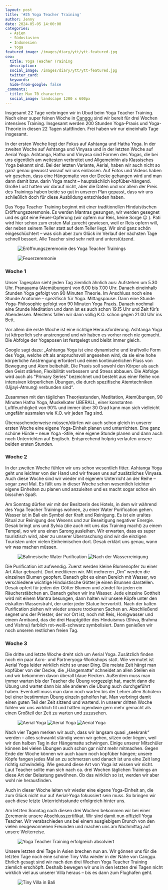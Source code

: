 ```yaml
---
layout: post
title: '#25 Yoga Teacher Training'
author: Jenny
date: 2024-05-05 14:00:00
categories:
  - Asien
  - Südostasien
  - Indonesien
  - Yoga
featured_image: /images/diary/ytt/ytt-featured.jpg
seo:
  title: Yoga Teacher Training
  description:
  social_image: /images/diary/ytt/ytt-featured.jpg
  twitter_card:
  keywords:
  hide-from-google: false
_comments:
  title: Max 70 characters
  social_image: landscape 1200 x 600px
---
```

Insgesamt 22 Tage verbringen wir in Ubud beim Yoga Teacher Training. Nach einer super feinen Woche in [Canggu](2024-04-18-bali) sind wir bereit für drei Wochen intensives Training. Insgesamt werden 200 Stunden Yoga-Praxis und Yoga-Theorie in diesen 22 Tagen stattfinden. Frei haben wir nur eineinhalb Tage insgesamt.

In der ersten Woche liegt der Fokus auf Ashtanga und Hatha Yoga. In der zweiten Woche auf Ashtanga und Vinyasa und in der letzten Woche auf Aerial Yoga. Ashtanga, Hatha und Vinyasa sind Formen des Yogas, die bei uns eigentlich am weitesten verbreitet und Allgemeinhin als Klassisches Yoga bekannt sind. Bei der letzten Variante, Aerial, haben wir auch nicht so ganz genau gewusst worauf wir uns einlassen. Auf Fotos und Videos haben wir gesehen, dass eine Hängematte von der Decke gehangen wird und man dann damit bzw. darin Yoga macht – hauptsächlich kopfüber-hängend. Große Lust hatten wir darauf nicht, aber die Daten und vor allem der Preis des Trainings haben beide so gut in unseren Plan gepasst, dass wir uns schließlich doch für diese Ausbildung entschieden haben.

Das Yoga Teacher Training beginnt mit einer traditionellen Hinduistischen Eröffnungszeremonie. Es werden Mantras gesungen, wir werden gesegnet und es gibt eine Feuer-Opferung (wir opfern nur Reis, keine Sorge 😉 ). Pati wird hier schon zum ersten Mal zurecht gewiesen, weil er Reis opfern will, der neben seinem Teller statt auf dem Teller liegt. Wir sind ganz schön eingeschüchtert – was sich aber zum Glück im Verlauf der nächsten Tage schnell bessert. Alle Teacher sind sehr nett und unterstützend.

<figure class="img1">
  <img src="/images/diary/ytt/ytt-1.jpg" alt="Eröffnungszeremonie des Yoga Teacher Trainings">
</figure>
<figure class="img1">
  <img src="/images/diary/ytt/ytt-2.jpg" alt="Feuerzeremonie">
</figure>

### Woche 1

Unser Tagesplan sieht jeden Tag ziemlich ähnlich aus: Aufstehen um 5.30 Uhr. Pranayama (Atemübungen) von 6.00 bis 7.00 Uhr. Danach eineinhalb Stunden Yoga gefolgt von 90 Minuten Theorie. Im Anschluss noch eine Stunde Anatomie – spezifisch für Yoga. Mittagspause. Dann eine Stunde Yoga-Philosophie gefolgt von 90 Minuten Yoga Praxis. Danach nochmal eine Stunde Meditation und dann ist es auch schon 19.15 Uhr und Zeit für’s Abendessen. Meistens fallen wir dann völlig K.O. schon gegen 21.00 Uhr ins Bett.

Vor allem die erste Woche ist eine richtige Herausforderung. Ashtanga Yoga ist körperlich sehr anstrengend und wir haben es vorher noch nie gemacht. Die Abfolge der Yogaposen ist festgelegt und bleibt immer gleich.

Google sagt dazu: „Ashtanga Yoga ist eine dynamische und kraftvolle Form des Yoga, welche oft als anspruchsvoll angesehen wird, da sie eine hohe körperliche Anstrengung erfordert und einen kontinuierlichen Fluss von Bewegung und Atem beibehält. Die Praxis soll sowohl den Körper als auch den Geist stärken, Flexibilität verbessern und Stress abbauen. Die Abfolge wird auch als “Primary Series” bezeichnet und besteht aus einer Reihe von intensiven körperlichen Übungen, die durch spezifische Atemtechniken (Ujjayi-Atmung) verbunden sind“.

Zusammen mit den täglichen Theoriestunden, Meditation, Atemübungen, 90 Minuten Hatha Yoga, Muskelkater ÜBERALL, einer konstanten Luftfeuchtigkeit von 90% und immer über 30 Grad kann man sich vielleicht ungefähr ausmalen wie K.O. wir jeden Tag sind.

Überraschenderweise müssen/dürfen wir auch schon gleich in unserer ersten Woche eine eigene Yoga-Einheit planen und unterrichten. Eine ganz schöne Hürde – neue Yoga -Stile, eine eigene Stunde planen und dann auch noch Unterrichten auf Englisch. Entsprechend holprig verlaufen unsere beiden ersten Stunden.

### Woche 2

In der zweiten Woche fühlen wir uns schon wesentlich fitter. Ashtanga Yoga geht uns leichter von der Hand und wir freuen uns auf zusätzliches Vinyasa. Auch diese Woche sind wir wieder mit eigenem Unterricht an der Reihe – sogar zwei Mal. Es fällt uns in dieser Woche schon wesentlich leichter eigene Einheiten zu planen und anzuleiten und es macht sogar schon ein bisschen Spaß.

Am Sonntag dürfen wir mit der Besitzerin des Hotels, in dem wir während des Yoga Teacher Trainings wohnen, zu einer Water Purification gehen. Wasser ist in Bali ein Symbol der Kraft und Reinigung. Es ist ein uraltes Ritual zur Reinigung des Wesens und zur Beseitigung negativer Energie. Desak bringt uns und Sylvia (die auch mit uns das Training macht) zu einem Tempel, wo wir uns einen Sarong ausleihen. Wir erwarten, dass es super touristisch wird, aber zu unserer Überraschung sind wir die einzigen Touristen unter vielen Einheimischen dort. Desak erklärt uns genau, wann wir was machen müssen.

<figure class="img2">
  <img src="/images/diary/ytt/ytt-3.jpg" alt="Balinesische Water Purification">
  <img src="/images/diary/ytt/ytt-4.jpg" alt="Nach der Wasserreinigung">
</figure>

Die Purification ist aufwendig. Zuerst werden kleine Blumenopfer zu einer Art Altar gebracht. Dort meditieren wir. Mit mehreren „Om“ werden die einzelnen Blumen geopfert. Danach gibt es einen Bereich mit Wasser, wo verschiedene wichtige Hinduistische Götter je einen Brunnen darstellen. Desak opfert für jeden der Götter Blumen und zündet für jeden ein Räucherstäbchen an. Danach gehen wir ins Wasser. Jede einzelne Gottheit wird mit einem Mantra besungen, dann halten wir unsere Köpfe unter den eiskalten Wasserstrahl, der unter jeder Statue hervortritt. Nach der kalten Purification ziehen wir wieder unsere trockenen Sachen an. Abschließend segnet uns der Priester, der vor Ort ist, noch mit Reis, Honigwasser und einem Armband, das die drei Hauptgötter des Hinduismus (Shiva, Brahma und Vishnu) farblich rot-weiß-schwarz symbolisiert. Dann genießen wir noch unseren restlichen freien Tag.

### Woche 3

Die dritte und letzte Woche dreht sich um Aerial Yoga. Zusätzlich finden noch ein paar Acro- und Partneryoga-Workshops statt. Wie vermutet ist Aerial Yoga leider wirklich nicht so unser Ding. Die meiste Zeit hängt man kopfüber von der Decke, die „Hängematte“ schneidet an allen Stellen ein und wir bekommen davon überall blaue Flecken. Außerdem muss man immer warten bis der Teacher die Übung vorgezeigt hat, macht dann die Übung und wartet dann bis alle anderen die Übung auch durchgeführt haben. Eventuell muss man dann noch warten bis der Lehrer allen Schülern bei einer bestimmten Übung einzeln geholfen hat. Man verbringt damit einen guten Teil der Zeit sitzend und wartend. In unserer dritten Woche fühlen wir uns wirklich fit und hätten irgendwie gern mehr gemacht als einen Großteil der Zeit zu warten und zuzusehen.

<figure class="img3">
  <img src="/images/diary/ytt/ytt-5.jpg" alt="Aerial Yoga">
  <img src="/images/diary/ytt/ytt-6.jpg" alt="Aerial Yoga">
  <img src="/images/diary/ytt/ytt-7.jpg" alt="Aerial Yoga">
</figure>

Nach vier Tagen merken wir auch, dass wir langsam quasi „seekrank“ werden – alles schwankt ständig wenn wir gehen, sitzen oder liegen, weil wir den halben Tag in der Hängematte schwingen. Einige unserer Mitschüler können bei vielen Übungen auch schon gar nicht mehr mitmachen. Gegen Ende der Woche können wir auch kaum noch kopfüber hängen; unsere Köpfe fangen jedes Mal an zu schmerzen und danach ist uns eine Zeit lang richtig schwindelig. Wie gesund diese Art von Yoga ist wissen wir nicht. Laut Teacher sollte man sich nach ca. drei Wochen täglichen Trainings an diese Art der Belastung gewöhnen. Ob das wirklich so ist, werden wir aber wohl nie herausfinden.

Auch in dieser Woche leiten wir wieder eine eigene Yoga-Einheit an, die zum Glück nicht nur auf Aerial-Yoga fokussiert sein muss. So bringen wir auch diese letzte Unterrichtsstunde erfolgreich hinter uns.

Am letzten Sonntag nach diesen drei Wochen bekommen wir bei einer Zeremonie unsere Abschlusszertifikat. Wir sind damit nun offiziell Yoga Teacher. Wir verabschieden uns bei einem ausgiebigem Brunch von den vielen neugewonnenen Freunden und machen uns am Nachmittag auf unsere Weiterreise.

<figure class="img1">
 	<img src="/images/diary/ytt/ytt-8.jpg" alt="Yoga Teacher Training erfolgreich absolviert">
</figure>

Unsere letzten drei Tage in Asien brechen nun an. Wir gönnen uns für die letzten Tage noch eine schöne Tiny Villa wieder in der Nähe von Canggu. Ehrlich gesagt sind wir nach den drei Wochen Yoga Teacher Training ziemlich erschöpft. Deshalb bewegen wir uns in den letzten drei Tagen nicht wirklich viel aus unserer Villa heraus – bis es dann zum Flughafen geht.

<figure class="img1">
 	<img src="/images/diary/ytt/ytt-9.jpg" alt="Tiny Villa in Bali">
</figure>